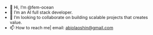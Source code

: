 - 👋 Hi, I’m @fem-ocean
- 👀 I’m an AI full stack developer.
- 💞️ I’m looking to collaborate on building scalable projects that creates value.
- 📫 How to reach me| email: abiolaoshin@gmail.com

<!---
fem-ocean/fem-ocean is a ✨ special ✨ repository because its `README.md` (this file) appears on your GitHub profile.
You can click the Preview link to take a look at your changes.
--->
